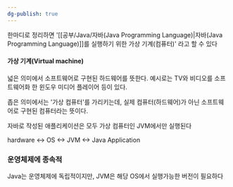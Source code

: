 ```yaml
---
dg-publish: true
---
```

한마디로 정리하면 '[[공부/Java/자바(Java Programming Language)\|자바(Java Programming Language)]]를 실행하기 위한 가상 기계(컴퓨터)' 라고 할 수 있다

#### 가상 기계(Virtual machine)
넓은 의미에서 소프트웨어로 구현된 하드웨어를 뜻한다. 예시로는 TV와 비디오를 소프트웨어화 한 윈도우 미디어 플레이어 등이 있다.

좁은 의미에서는 '가상 컴퓨터'를 가리키는데, 실제 컴퓨터(하드웨어)가 아닌 소프트웨어로 구현된 컴퓨터라는 뜻이다.

자바로 작성된 애플리케이션은 모두 가상 컴퓨터인 JVM에서만 실행된다

hardware <-> OS <-> JVM <-> Java Application

### 운영체제에 종속적
Java는 운영체제에 독립적이지만, JVM은 해당 OS에서 실행가능한 버전이 필요하다